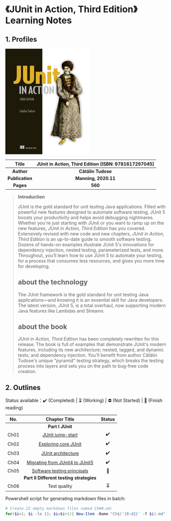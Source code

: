 # 《JUnit in Action, Third Edition》Learning Notes



## 1. Profiles

![Redis 4.x Cookbook](assets/cover.png)

|    **Title**    | **JUnit in Action, Third Edition** [ISBN: 9781617297045] |
| :-------------: | :------------------------------------------------------: |
|   **Author**    |                    **Cătălin Tudose**                    |
| **Publication** |                   **Manning, 2020.11**                   |
|    **Pages**    |                         **560**                          |

> **Introduction**
>
> JUnit is the gold standard for unit testing Java applications. Filled with powerful new features designed to automate software testing, JUnit 5 boosts your productivity and helps avoid debugging nightmares. Whether you're just starting with JUnit or you want to ramp up on the new features, *JUnit in Action, Third Edition* has you covered. Extensively revised with new code and new chapters, *JUnit in Action, Third Edition* is an up-to-date guide to smooth software testing. Dozens of hands-on examples illustrate JUnit 5's innovations for dependency injection, nested testing, parameterized tests, and more. Throughout, you’ll learn how to use JUnit 5 to automate your testing, for a process that consumes less resources, and gives you more time for developing.
>
> ## about the technology
>
> The JUnit framework is the gold standard for unit testing Java applications—and knowing it is an essential skill for Java developers. The latest version, JUnit 5, is a total overhaul, now supporting modern Java features like Lambdas and Streams.
>
> ## about the book
>
> *JUnit in Action, Third Edition* has been completely rewritten for this release. The book is full of examples that demonstrate JUnit's modern features, including its new architecture; nested, tagged, and dynamic tests; and dependency injection. You'll benefit from author Cătălin Tudose's unique "pyramid" testing strategy, which breaks the testing process into layers and sets you on the path to bug-free code creation.



## 2. Outlines

Status available：:heavy_check_mark: (Completed) | :hourglass_flowing_sand: (Working) | :no_entry: (Not Started) | :orange_book: (Finish reading)

| No.  |                        Chapter Title                         |          Status          |
| :--: | :----------------------------------------------------------: | :----------------------: |
|      |                       **Part I JUnit**                       |                          |
| Ch01 | [JUnit jump-start](./notes/Ch01_JUnit_jumpstart.md "按住 Ctrl 单击查看笔记内容") |    :heavy_check_mark:    |
| Ch02 | [Exploring core JUnit](./notes/Ch02_exploring_core_JUnit.md "按住 Ctrl 单击查看笔记内容") |    :heavy_check_mark:    |
| Ch03 | [JUnit architecture](./notes/Ch03_JUnit_architecture.md "按住 Ctrl 单击查看笔记内容") |    :heavy_check_mark:    |
| Ch04 | [Migrating from JUnit4 to JUnit5](./notes/Ch04_Migrating_from_JUnit4_to_JUnit5.md "按住 Ctrl 单击查看笔记内容") |    :heavy_check_mark:    |
| Ch05 | [Software testing principals](./notes/Ch05_Software_testing_principals.md "按住 Ctrl 单击查看笔记内容") |      :orange_book:       |
|      |           **Part II Different testing strategies**           |                          |
| Ch06 |                         Test quality                         | :hourglass_flowing_sand: |



Powershell script for generating markdown files in batch:

```powershell
# Create 22 empty markdown files named Ch##.md:
for($i=1; $i -le 13; $i=$i+1){ New-Item -Name "Ch$('{0:d2}' -f $i).md"; }
```

 
